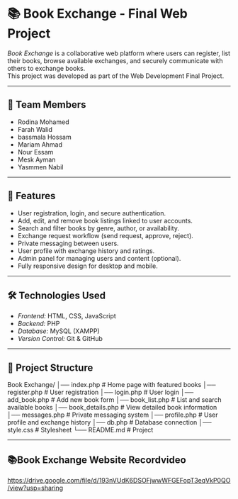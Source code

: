 # 📚 Book Exchange - Final Web Project

*Book Exchange* is a collaborative web platform where users can register, list their books, browse available exchanges, and securely communicate with others to exchange books.  
This project was developed as part of the Web Development Final Project.

---

## 👥 Team Members
- Rodina Mohamed  
- Farah Walid
- bassmala Hossam
- Mariam Ahmad
- Nour Essam
- Mesk Ayman
- Yasmmen Nabil

---

## 🚀 Features
- User registration, login, and secure authentication.  
- Add, edit, and remove book listings linked to user accounts.  
- Search and filter books by genre, author, or availability.  
- Exchange request workflow (send request, approve, reject).  
- Private messaging between users.  
- User profile with exchange history and ratings.  
- Admin panel for managing users and content (optional).  
- Fully responsive design for desktop and mobile.  

---

## 🛠 Technologies Used
- *Frontend:* HTML, CSS, JavaScript  
- *Backend:* PHP  
- *Database:* MySQL (XAMPP)  
- *Version Control:* Git & GitHub  

---

## 📂 Project Structure
Book Exchange/
│── index.php          # Home page with featured books
│── register.php       # User registration
│── login.php          # User login
│── add_book.php       # Add new book form
│── book_list.php      # List and search available books
│── book_details.php   # View detailed book information
│── messages.php       # Private messaging system
│── profile.php        # User profile and exchange history
│── db.php             # Database connection
│── style.css          # Stylesheet
└── README.md          # Project

-----------------------------------
## 📚Book Exchange Website Recordvideo

https://drive.google.com/file/d/193nVUdK6DSOFjwwWFGEFopT3eqVkP0QO/view?usp=sharing

